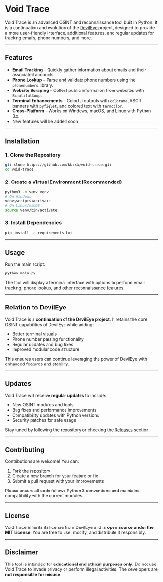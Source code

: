 # Void Trace

Void Trace is an advanced OSINT and reconnaissance tool built in Python. It is a continuation and evolution of the [DevilEye](https://github.com/kbzx3/devileye) project, designed to provide a more user-friendly interface, additional features, and regular updates for tracking emails, phone numbers, and more.

---

## Features

* **Email Tracking** – Quickly gather information about emails and their associated accounts.
* **Phone Lookup** – Parse and validate phone numbers using the `phonenumbers` library.
* **Website Scraping** – Collect public information from websites with `BeautifulSoup`.
* **Terminal Enhancements** – Colorful outputs with `colorama`, ASCII banners with `pyfiglet`, and colored text with `termcolor`.
* **Cross-Platform** – Works on Windows, macOS, and Linux with Python 3.x.
* New features will be added soon
---

## Installation

### 1. Clone the Repository

```bash
git clone https://github.com/kbzx3/void-trace.git
cd void-trace
```

### 2. Create a Virtual Environment (Recommended)

```bash
python3 -m venv venv
# On Windows
venv\Scripts\activate
# On Linux/macOS
source venv/bin/activate
```

### 3. Install Dependencies

```bash
pip install -r requirements.txt
```

---

## Usage

Run the main script:

```bash
python main.py
```

The tool will display a terminal interface with options to perform email tracking, phone lookup, and other reconnaissance features.

---

## Relation to DevilEye

Void Trace is a **continuation of the DevilEye project**. It retains the core OSINT capabilities of DevilEye while adding:

* Better terminal visuals
* Phone number parsing functionality
* Regular updates and bug fixes
* Improved modular code structure

This ensures users can continue leveraging the power of DevilEye with enhanced features and stability.

---

## Updates

Void Trace will receive **regular updates** to include:

* New OSINT modules and tools
* Bug fixes and performance improvements
* Compatibility updates with Python versions
* Security patches for safe usage

Stay tuned by following the repository or checking the [Releases](https://github.com/kbzx3/void-trace/releases) section.

---

## Contributing

Contributions are welcome! You can:

1. Fork the repository
2. Create a new branch for your feature or fix
3. Submit a pull request with your improvements

Please ensure all code follows Python 3 conventions and maintains compatibility with the current modules.

---

## License

Void Trace inherits its license from DevilEye and is **open source under the MIT License**. You are free to use, modify, and distribute it responsibly.

---

## Disclaimer

This tool is intended for **educational and ethical purposes only**. Do not use Void Trace to invade privacy or perform illegal activities. The developers are **not responsible for misuse**.
